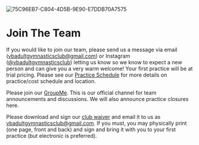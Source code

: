 <!---layout: page
title: "About"
permalink: /join-the-team--->

![75C96EB7-C804-4D5B-9E90-E7DDB70A7575](https://user-images.githubusercontent.com/108369432/180621864-85b823ff-8723-4b6f-a3de-c0cc29af149f.JPG)

# Join The Team
If you would like to join our team, please send us a message via email (vbadultgymnasticsclub@gmail.com) or Instagram ([@vbadultgymnasticsclub](https://www.instagram.com/vbadultgymnasticsclub/)) letting us know so we know to expect a new person and can give you a very warm welcome! Your first practice will be at trial pricing. Please see our [Practice Schedule](https://vbadultgymnasticsclub.github.io/practice-schedule) for more details on practice/cost schedule and location. 

Please join our [GroupMe](https://groupme.com/join_group/87617300/U5zsqMLk). This is our official channel for team announcements and discussions. We will also announce practice closures here.

Please download and sign our [club waiver](https://drive.google.com/file/d/1fhEWErK3oaWonR6rvBYBldgo1uKYgEGT/view) and email it to us as vbadultgymnasticsclub@gmail.com. If you must, you may physically print (one page, front and back) and sign and bring it with you to your first practice (but electronic is preferred).



